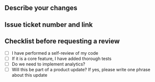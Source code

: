 ## Describe your changes
## Issue ticket number and link
## Checklist before requesting a review
 - [ ] I have performed a self-review of my code
 - [ ] If it is a core feature, I have added thorough tests
 - [ ]  Do we need to implement analytics?
 - [ ]  Will this be part of a product update? If yes, please write one phrase about this update

